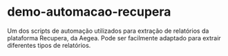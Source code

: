 # demo-automacao-recupera
Um dos scripts de automação utilizados para extração de relatórios da plataforma Recupera, da Aegea. Pode ser facilmente adaptado para extrair diferentes tipos de relatórios.
